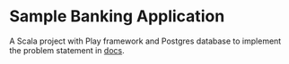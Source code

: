 # Sample Banking Application

A Scala project with Play framework and Postgres database to implement the problem statement in [docs](docs/readme.md).
